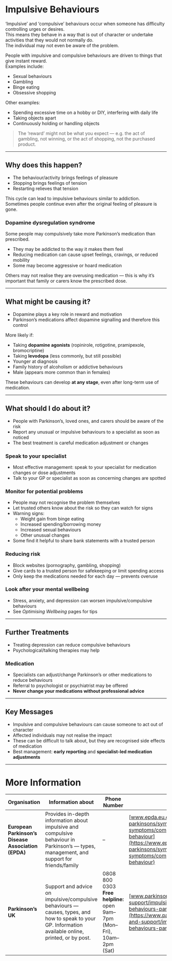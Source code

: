 # Impulsive Behaviours

‘Impulsive’ and ‘compulsive’ behaviours occur when someone has difficulty controlling urges or desires.  
This means they behave in a way that is out of character or undertake activities that they would not normally do.  
The individual may not even be aware of the problem.  

People with impulsive and compulsive behaviours are driven to things that give instant reward.  
Examples include:  
- Sexual behaviours  
- Gambling  
- Binge eating  
- Obsessive shopping  

Other examples:  
- Spending excessive time on a hobby or DIY, interfering with daily life  
- Taking objects apart  
- Continuously holding or handling objects  

> The ‘reward’ might not be what you expect — e.g. the act of gambling, not winning, or the act of shopping, not the purchased product.  

---

## Why does this happen?

- The behaviour/activity brings feelings of pleasure  
- Stopping brings feelings of tension  
- Restarting relieves that tension  

This cycle can lead to impulsive behaviours similar to addiction.  
Sometimes people continue even after the original feeling of pleasure is gone.

### Dopamine dysregulation syndrome
Some people may compulsively take more Parkinson’s medication than prescribed.  
- They may be addicted to the way it makes them feel  
- Reducing medication can cause upset feelings, cravings, or reduced mobility  
- Some may become aggressive or hoard medication  

Others may not realise they are overusing medication — this is why it’s important that family or carers know the prescribed dose.

---

## What might be causing it?

- Dopamine plays a key role in reward and motivation  
- Parkinson’s medications affect dopamine signalling and therefore this control  

More likely if:  
- Taking **dopamine agonists** (ropinirole, rotigotine, pramipexole, bromocriptine)  
- Taking **levodopa** (less commonly, but still possible)  
- Younger at diagnosis  
- Family history of alcoholism or addictive behaviours  
- Male (appears more common than in females)  

These behaviours can develop **at any stage**, even after long-term use of medication.

---

## What should I do about it?

- People with Parkinson’s, loved ones, and carers should be aware of the risk  
- Report any unusual or impulsive behaviours to a specialist as soon as noticed  
- The best treatment is careful medication adjustment or changes  

### Speak to your specialist
- Most effective management: speak to your specialist for medication changes or dose adjustments  
- Talk to your GP or specialist as soon as concerning changes are spotted  

### Monitor for potential problems
- People may not recognise the problem themselves  
- Let trusted others know about the risk so they can watch for signs  
- Warning signs:  
  - Weight gain from binge eating  
  - Increased spending/borrowing money  
  - Increased sexual behaviours  
  - Other unusual changes  
- Some find it helpful to share bank statements with a trusted person  

### Reducing risk
- Block websites (pornography, gambling, shopping)  
- Give cards to a trusted person for safekeeping or limit spending access  
- Only keep the medications needed for each day — prevents overuse  

### Look after your mental wellbeing
- Stress, anxiety, and depression can worsen impulsive/compulsive behaviours  
- See *Optimising Wellbeing* pages for tips  

---

## Further Treatments

- Treating depression can reduce compulsive behaviours  
- Psychological/talking therapies may help  

### Medication
- Specialists can adjust/change Parkinson’s or other medications to reduce behaviours  
- Referral to psychologist or psychiatrist may be offered  
- **Never change your medications without professional advice**  

---

## Key Messages

- Impulsive and compulsive behaviours can cause someone to act out of character  
- Affected individuals may not realise the impact  
- These can be difficult to talk about, but they are recognised side effects of medication  
- Best management: **early reporting** and **specialist-led medication adjustments**  

---

# More Information

| Organisation | Information about | Phone Number | Website |
|--------------|-------------------|--------------|---------|
| **European Parkinson’s Disease Association (EPDA)** | Provides in-depth information about impulsive and compulsive behaviour in Parkinson’s — types, management, and support for friends/family | – | [www.epda.eu.com/about-parkinsons/symptoms/non-motor-symptoms/compulsive-and-impulsive-behaviour](https://www.epda.eu.com/about-parkinsons/symptoms/non-motor-symptoms/compulsive-and-impulsive-behaviour) |
| **Parkinson’s UK** | Support and advice on impulsive/compulsive behaviours — causes, types, and how to speak to your GP. Information available online, printed, or by post. | 0808 800 0303<br>**Free helpline:** open 9am–7pm (Mon–Fri), 10am–2pm (Sat) | [www.parkinsons.org.uk/information-and-support/impulsive-and-compulsive-behaviours-parkinsons](https://www.parkinsons.org.uk/information-and-support/impulsive-and-compulsive-behaviours-parkinsons) |
```
